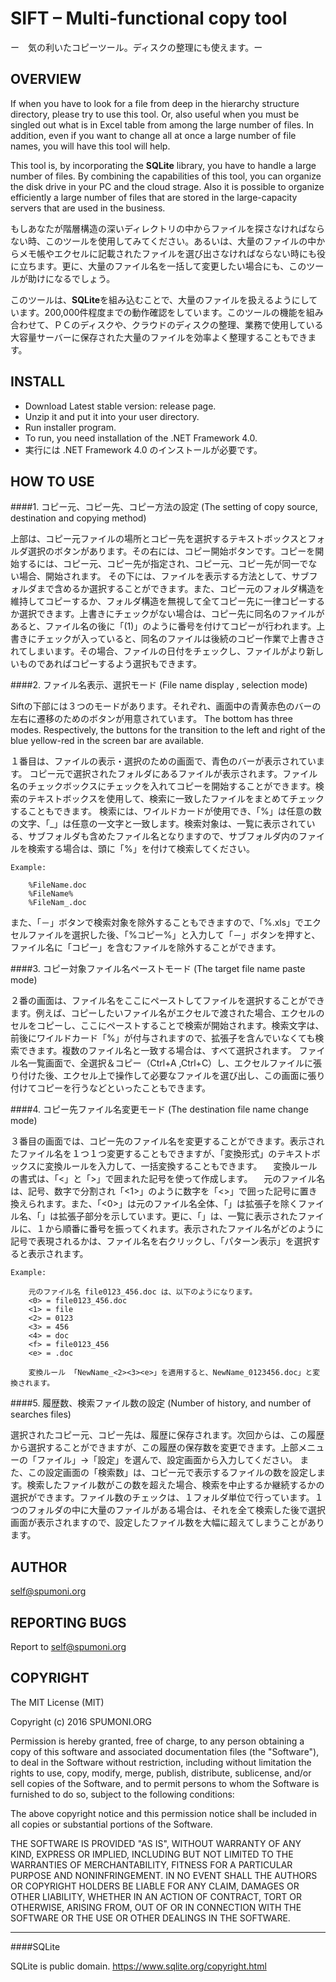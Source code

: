 SIFT – Multi-functional copy tool
====
ー　気の利いたコピーツール。ディスクの整理にも使えます。ー

OVERVIEW
------
If when you have to look for a file from deep in the hierarchy structure directory, please try to use this tool. Or, also useful when you must be singled out what is in Excel table from among the large number of files. In addition, even if you want to change all at once a large number of file names, you will have this tool will help.

This tool is, by incorporating the **SQLite** library, you have to handle a large number of files. By combining the capabilities of this tool, you can organize the disk drive in your PC and the cloud strage. Also it is possible to organize efficiently a large number of files that are stored in the large-capacity servers that are used in the business.

もしあなたが階層構造の深いディレクトリの中からファイルを探さなければならない時、このツールを使用してみてください。あるいは、大量のファイルの中からメモ帳やエクセルに記載されたファイルを選び出さなければならない時にも役に立ちます。更に、大量のファイル名を一括して変更したい場合にも、このツールが助けになるでしょう。

このツールは、**SQLite**を組み込むことで、大量のファイルを扱えるようにしています。200,000件程度までの動作確認をしています。このツールの機能を組み合わせて、ＰＣのディスクや、クラウドのディスクの整理、業務で使用している大容量サーバーに保存された大量のファイルを効率よく整理することもできます。

INSTALL
------
+ Download Latest stable version: release page.
+ Unzip it and put it into your user directory.
+ Run installer program.
+ To run, you need installation of the .NET Framework 4.0.
+ 実行には .NET Framework 4.0 のインストールが必要です。

HOW TO USE
------
####1. コピー元、コピー先、コピー方法の設定
(The setting of copy source, destination and copying method)

上部は、コピー元ファイルの場所とコピー先を選択するテキストボックスとフォルダ選択のボタンがあります。その右には、コピー開始ボタンです。コピーを開始するには、コピー元、コピー先が指定され、コピー元、コピー先が同一でない場合、開始されます。
その下には、ファイルを表示する方法として、サブフォルダまで含めるか選択することができます。また、コピー元のフォルダ構造を維持してコピーするか、フォルダ構造を無視して全てコピー先に一律コピーするか選択できます。上書きにチェックがない場合は、コピー先に同名のファイルがあると、ファイル名の後に「(1)」のように番号を付けてコピーが行われます。上書きにチェックが入っていると、同名のファイルは後続のコピー作業で上書きされてしまいます。その場合、ファイルの日付をチェックし、ファイルがより新しいものであればコピーするよう選択もできます。

####2. ファイル名表示、選択モード
(File name display , selection mode)

Siftの下部には３つのモードがあります。それぞれ、画面中の青黄赤色のバーの左右に遷移のためのボタンが用意されています。
The bottom has three modes. Respectively, the buttons for the transition to the left and right of the blue yellow-red in the screen bar are available.

 

１番目は、ファイルの表示・選択のための画面で、青色のバーが表示されています。
コピー元で選択されたフォルダにあるファイルが表示されます。ファイル名のチェックボックスにチェックを入れてコピーを開始することができます。検索のテキストボックスを使用して、検索に一致したファイルをまとめてチェックすることもできます。
検索には、ワイルドカードが使用でき、「%」は任意の数の文字、「_」は任意の一文字と一致します。検索対象は、一覧に表示されている、サブフォルダも含めたファイル名となりますので、サブフォルダ内のファイルを検索する場合は、頭に「%」を付けて検索してください。

    Example:
    
        %FileName.doc
        %FileName%
        %FileNam_.doc

また、「－」ボタンで検索対象を除外することもできますので、「%.xls」でエクセルファイルを選択した後、「%コピー%」と入力して「－」ボタンを押すと、ファイル名に「コピー」を含むファイルを除外することができます。

####3. コピー対象ファイル名ペーストモード 
(The target file name paste mode)

２番の画面は、ファイル名をここにペーストしてファイルを選択することができます。例えば、コピーしたいファイル名がエクセルで渡された場合、エクセルのセルをコピーし、ここにペーストすることで検索が開始されます。検索文字は、前後にワイルドカード「%」が付与されますので、拡張子を含んでいなくても検索できます。複数のファイル名と一致する場合は、すべて選択されます。
ファイル名一覧画面で、全選択＆コピー（Ctrl+A ,Ctrl+C）し、エクセルファイルに張り付けた後、エクセル上で操作して必要なファイルを選び出し、この画面に張り付けてコピーを行うなどといったこともできます。

####4. コピー先ファイル名変更モード
(The destination file name change mode)

３番目の画面では、コピー先のファイル名を変更することができます。表示されたファイル名を１つ１つ変更することもできますが、「変換形式」のテキストボックスに変換ルールを入力して、一括変換することもできます。
　変換ルールの書式は、「<」と「>」で囲まれた記号を使って作成します。
　元のファイル名は、記号、数字で分割され「<1>」のように数字を「<>」で囲った記号に置き換えられます。また、「<0>」は元のファイル名全体、「<f>」は拡張子を除くファイル名、「<e>」は拡張子部分を示しています。更に、「<n>」は、一覧に表示されたファイルに、１から順番に番号を振ってくれます。表示されたファイル名がどのように記号で表現されるかは、ファイル名を右クリックし、「パターン表示」を選択すると表示されます。

    Example:
    
        元のファイル名	file0123_456.doc は、以下のようになります。
        <0> = file0123_456.doc
        <1> = file
        <2> = 0123
        <3> = 456
        <4> = doc
        <f> = file0123_456
        <e> = .doc

        変換ルール 「NewName_<2><3><e>」を適用すると、NewName_0123456.doc」と変換されます。

####5. 履歴数、検索ファイル数の設定
(Number of history, and number of searches files)

選択されたコピー元、コピー先は、履歴に保存されます。次回からは、この履歴から選択することができますが、この履歴の保存数を変更できます。上部メニューの「ファイル」→「設定」を選んで、設定画面から入力してください。
また、この設定画面の「検索数」は、コピー元で表示するファイルの数を設定します。検索したファイル数がこの数を超えた場合、検索を中止するか継続するかの選択ができます。ファイル数のチェックは、１フォルダ単位で行っています。１つのフォルダの中に大量のファイルがある場合は、それを全て検索した後で選択画面が表示されますので、設定したファイル数を大幅に超えてしまうことがあります。

AUTHOR
------
self@spumoni.org

REPORTING BUGS
------
Report to self@spumoni.org

COPYRIGHT 
------
The MIT License (MIT)

Copyright (c) 2016 SPUMONI.ORG

Permission is hereby granted, free of charge, to any person obtaining a copy of this software and associated documentation files (the "Software"), to deal in the Software without restriction, including without limitation the rights to use, copy, modify, merge, publish, distribute, sublicense, and/or sell copies of the Software, and to permit persons to whom the Software is furnished to do so, subject to the following conditions:

The above copyright notice and this permission notice shall be included in all copies or substantial portions of the Software.

THE SOFTWARE IS PROVIDED "AS IS", WITHOUT WARRANTY OF ANY KIND, EXPRESS OR IMPLIED, INCLUDING BUT NOT LIMITED TO THE WARRANTIES OF MERCHANTABILITY, FITNESS FOR A PARTICULAR PURPOSE AND NONINFRINGEMENT. IN NO EVENT SHALL THE AUTHORS OR COPYRIGHT HOLDERS BE LIABLE FOR ANY CLAIM, DAMAGES OR OTHER LIABILITY, WHETHER IN AN ACTION OF CONTRACT, TORT OR OTHERWISE, ARISING FROM, OUT OF OR IN CONNECTION WITH THE SOFTWARE OR THE USE OR OTHER DEALINGS IN THE SOFTWARE.

----
####SQLite

SQLite is public domain. <https://www.sqlite.org/copyright.html>
